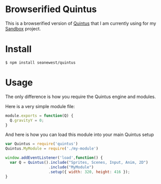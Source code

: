 Browserified Quintus
==============

This is a browserified version of [Quintus](https://github.com/cykod/Quintus) that I am currently using for my [Sandbox](https://github.com/seanewest/sandbox) project.

Install
==============

```
$ npm install seanewest/quintus
```

Usage
==============
The only difference is how you require the Quintus engine and modules.

Here is a very simple module file:
```js
module.exports = function(Q) {
  Q.gravityY = 0;
}
```
And here is how you can load this module into your main Quintus setup
```js
var Quintus = require('quintus')
Quintus.MyModule = require('./my-module')

window.addEventListener('load',function() {
  var Q = Quintus().include("Sprites, Scenes, Input, Anim, 2D")
                   .include("MyModule")
                   .setup({ width: 320, height: 416 });
}
```
